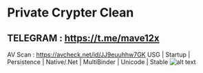 # Private Crypter Clean
## TELEGRAM : https://t.me/mave12x
AV Scan :
https://avcheck.net/id/JJ9euuhhw7GK
USG | Startup | Persistence | Native/.Net | MultiBinder | Unicode | Stable
![alt text](https://i.ibb.co/nkgc0N8/Crypter-Features.png)
